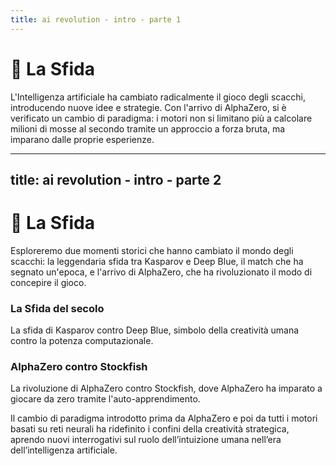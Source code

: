 ```yaml
---
title: ai revolution - intro - parte 1
---
```


# 🚀 La Sfida
<div class="mt-6 text-left">
    <p class="text-lg text-gray-500 leading-relaxed mt-4">
        L'Intelligenza artificiale ha cambiato radicalmente il gioco degli scacchi, introducendo nuove idee e strategie. Con l'arrivo di AlphaZero, si è verificato un cambio di paradigma: i motori non si limitano più a calcolare milioni di mosse al secondo tramite un approccio a forza bruta, ma imparano dalle proprie esperienze.
    </p>
</div>

<div v-click="1" class="grid grid-cols-2 gap-4 items-center justify-items-center mt-12">
  <Youtube id="hbtuHtrViPo" class="w-full aspect-video rounded-lg shadow-md" />
  <Youtube id="ZXLN07fN69I" class="w-full aspect-video rounded-lg shadow-md" />  
</div>

<Footer />

---
title: ai revolution - intro - parte 2
---

# 🚀 La Sfida
<div class="mt-6 text-left">
    <p class="text-lg text-gray-500 leading-relaxed mt-4"> Esploreremo due momenti storici che hanno cambiato il mondo degli scacchi: la leggendaria sfida tra Kasparov e Deep Blue, il match che ha segnato un'epoca, e l'arrivo di AlphaZero, che ha rivoluzionato il modo di concepire il gioco.
    </p>
</div>

<div class="grid grid-cols-2 gap-12 mt-6"> 
  <div class="bg-gray-50 dark:bg-gray-900 p-6 rounded-lg shadow-md"> 
    <h3 class="text-lg font-semibold text-gray-900 dark:text-white">La Sfida del secolo</h3> 
    <p class="text-base leading-relaxed"> La sfida di Kasparov contro Deep Blue, simbolo della creatività umana contro la potenza computazionale.</p> 
  </div> 
  <div class="bg-gray-50 dark:bg-gray-900 p-6 rounded-lg shadow-md"> 
    <h3 class="text-lg font-semibold text-gray-900 dark:text-white">AlphaZero contro Stockfish</h3> 
    <p class="text-base leading-relaxed"> La rivoluzione di AlphaZero contro Stockfish, dove AlphaZero ha imparato a giocare da zero tramite l'auto-apprendimento.</p> 
  </div> 
</div> 

<p class="text-lg text-gray-500 leading-relaxed mt-4"> Il cambio di paradigma introdotto prima da AlphaZero e poi da tutti i motori basati su reti neurali ha ridefinito i confini della creatività strategica, aprendo nuovi interrogativi sul ruolo dell’intuizione umana nell’era dell’intelligenza artificiale.
</p>

<Footer />
